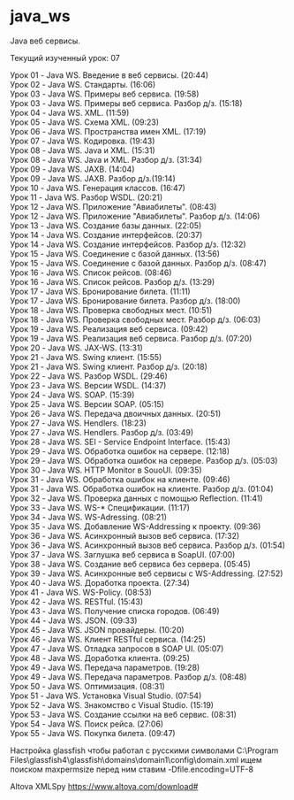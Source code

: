 # java_ws
Java веб сервисы.  <br />

Текущий изученный урок: 07 <br />

Урок 01 - Java WS. Введение в веб сервисы. (20:44) <br />
Урок 02 - Java WS. Стандарты. (16:06) <br />
Урок 03 - Java WS. Примеры веб сервиса. (19:58) <br />
Урок 03 - Java WS. Примеры веб сервиса. Разбор д/з. (15:18) <br />
Урок 04 - Java WS. XML. (11:59) <br />
Урок 05 - Java WS. Схема XML. (09:23) <br />
Урок 06 - Java WS. Пространства имен XML. (17:19) <br />
Урок 07 - Java WS. Кодировка. (19:43) <br />
Урок 08 - Java WS. Java и XML. (15:31) <br />
Урок 08 - Java WS. Java и XML. Разбор д/з. (31:34) <br />
Урок 09 - Java WS. JAXB. (14:04) <br />
Урок 09 - Java WS. JAXB. Разбор д/з.(19:14) <br />
Урок 10 - Java WS. Генерация классов. (16:47) <br />
Урок 11 - Java WS. Разбор WSDL. (20:21) <br />
Урок 12 - Java WS. Приложение "Авиабилеты". (08:43) <br />
Урок 12 - Java WS. Приложение "Авиабилеты". Разбор д/з. (14:06) <br />
Урок 13 - Java WS. Создание базы данных. (22:05) <br />
Урок 14 - Java WS. Создание интерфейсов. (20:37) <br />
Урок 14 - Java WS. Создание интерфейсов. Разбор д/з. (12:32) <br />
Урок 15 - Java WS. Соединение с базой данных. (13:56) <br />
Урок 15 - Java WS. Соединение с базой данных. Разбор д/з. (08:47) <br />
Урок 16 - Java WS. Список рейсов. (08:46) <br />
Урок 16 - Java WS. Список рейсов. Разбор д/з. (13:29) <br />
Урок 17 - Java WS. Бронирование билета. (11:11) <br />
Урок 17 - Java WS. Бронирование билета. Разбор д/з. (18:00) <br />
Урок 18 - Java WS. Проверка свободных мест. (10:51) <br />
Урок 18 - Java WS. Проверка свободных мест. Разбор д/з. (06:03) <br />
Урок 19 - Java WS. Реализация веб сервиса. (09:42) <br />
Урок 19 - Java WS. Реализация веб сервиса. Разбор д/з. (07:20) <br />
Урок 20 - Java WS. JAX-WS. (13:31) <br />
Урок 21 - Java WS. Swing клиент. (15:55) <br />
Урок 21 - Java WS. Swing клиент. Разбор д/з. (20:18) <br />
Урок 22 - Java WS. Разбор WSDL. (29:46) <br />
Урок 23 - Java WS. Версии WSDL. (14:37) <br />
Урок 24 - Java WS. SOAP. (15:39) <br />
Урок 25 - Java WS. Версии SOAP. (05:15) <br />
Урок 26 - Java WS. Передача двоичных данных. (20:51) <br />
Урок 27 - Java WS. Hendlers. (18:23) <br />
Урок 27 - Java WS. Hendlers. Разбор д/з. (03:49) <br />
Урок 28 - Java WS. SEI - Service Endpoint Interface. (15:43) <br />
Урок 29 - Java WS. Обработка ошибок на сервере. (12:18) <br />
Урок 29 - Java WS. Обработка ошибок на сервере. Разбор д/з. (05:03) <br />
Урок 30 - Java WS. HTTP Monitor в SouoUI. (09:35) <br />
Урок 31 - Java WS. Обработка ошибок на клиенте. (09:46) <br />
Урок 31 - Java WS. Обработка ошибок на клиенте. Разбор д/з. (01:04) <br />
Урок 32 - Java WS. Проверка данных с помощью Reflection. (11:41) <br />
Урок 33 - Java WS. WS-\* Спецификации. (11:17) <br />
Урок 34 - Java WS. WS-Adressing. (08:21) <br />
Урок 35 - Java WS. Добавление WS-Addressing к проекту. (09:36) <br />
Урок 36 - Java WS. Асинхронный вызов веб сервиса. (17:32) <br />
Урок 36 - Java WS. Асинхронный вызов веб сервиса. Разбор д/з. (01:54) <br />
Урок 37 - Java WS. Заглушка веб сервиса в SoapUI. (07:00) <br />
Урок 38 - Java WS. Создание веб сервиса без сервера. (05:45) <br />
Урок 39 - Java WS. Асинхронные веб сервисы с WS-Addressing. (27:52) <br />
Урок 40 - Java WS. Доработка проекта. (27:34) <br />
Урок 41 - Java WS. WS-Policy. (08:53) <br />
Урок 42 - Java WS. RESTful. (15:43) <br />
Урок 43 - Java WS. Получение списка городов. (06:49) <br />
Урок 44 - Java WS. JSON. (09:33) <br />
Урок 45 - Java WS. JSON провайдеры. (10:20) <br />
Урок 46 - Java WS. Клиент RESTful сервиса. (14:25) <br />
Урок 47 - Java WS. Отладка запросов в SOAP UI. (05:07) <br />
Урок 48 - Java WS. Доработка клиента. (09:25) <br />
Урок 49 - Java WS. Передача параметров. (19:28) <br />
Урок 49 - Java WS. Передача параметров. Разбор д/з. (08:48) <br />
Урок 50 - Java WS. Оптимизация. (08:31) <br />
Урок 51 - Java WS. Установка Visual Studio. (07:54) <br />
Урок 52 - Java WS. Знакомство с Visual Studio. (15:19) <br />
Урок 53 - Java WS. Создание ссылки на веб сервис. (08:31) <br />
Урок 54 - Java WS. Поиск рейса. (27:06) <br />
Урок 55 - Java WS. Покупка билета. (09:47) <br />

Настройка glassfish чтобы работал с русскими символами
C:\Program Files\glassfish4\glassfish\domains\domain1\config\domain.xml
ищем поиском maxpermsize
перед ним ставим
<jvm-options>-Dfile.encoding=UTF-8</jvm-options>

Altova XMLSpy https://www.altova.com/download#